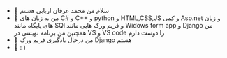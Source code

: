 - 👋 سلام من محمد عرفان اربابی هستم
- 👀 من به زبان های C# و C++ و python و HTML,CSS,JS و کمی Asp.net و زبان های پایگاه مانند SQl و فریم ورک هایی مانند Widows form app و Django من همچنین من برنامه نویسی در VS و VS code را دوست دارم
- 🌱 من درحال یادگیری فریم ورک Django هستم 
- 💞️ : )

